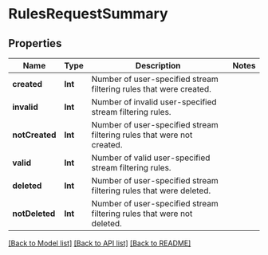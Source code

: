 # RulesRequestSummary

## Properties
Name | Type | Description | Notes
------------ | ------------- | ------------- | -------------
**created** | **Int** | Number of user-specified stream filtering rules that were created. | 
**invalid** | **Int** | Number of invalid user-specified stream filtering rules. | 
**notCreated** | **Int** | Number of user-specified stream filtering rules that were not created. | 
**valid** | **Int** | Number of valid user-specified stream filtering rules. | 
**deleted** | **Int** | Number of user-specified stream filtering rules that were deleted. | 
**notDeleted** | **Int** | Number of user-specified stream filtering rules that were not deleted. | 

[[Back to Model list]](../README.md#documentation-for-models) [[Back to API list]](../README.md#documentation-for-api-endpoints) [[Back to README]](../README.md)


